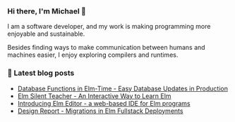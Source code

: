 ### Hi there, I'm Michael 👋

I am a software developer, and my work is making programming more enjoyable and sustainable.

Besides finding ways to make communication between humans and machines easier, I enjoy exploring compilers and runtimes.

### 📘 Latest blog posts

+ [Database Functions in Elm-Time - Easy Database Updates in Production](https://michaelrätzel.com/blog/database-functions-in-elm-time-easy-database-updates-in-production)
+ [Elm Silent Teacher - An Interactive Way to Learn Elm](https://michaelrätzel.com/blog/elm-silent-teacher-an-interactive-way-to-learn-elm)
+ [Introducing Elm Editor - a web-based IDE for Elm programs](https://michaelrätzel.com/blog/introducing-elm-editor-a-web-based-ide-for-elm-programs)
+ [Design Report - Migrations in Elm Fullstack Deployments](https://michaelrätzel.com/blog/design-report-migrations-in-elm-fullstack-deployments)

<!--
**Viir/Viir** is a ✨ _special_ ✨ repository because its `README.md` (this file) appears on your GitHub profile.

Here are some ideas to get you started:

- 🔭 I’m currently working on ...
- 🌱 I’m currently learning ...
- 👯 I’m looking to collaborate on ...
- 🤔 I’m looking for help with ...
- 💬 Ask me about ...
- 📫 How to reach me: ...
- 😄 Pronouns: ...
- ⚡ Fun fact: ...
-->
